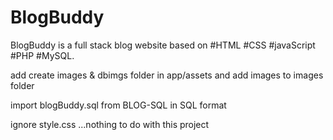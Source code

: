 # BlogBuddy
BlogBuddy is a full stack blog website based on #HTML #CSS #javaScript #PHP #MySQL.

add create images & dbimgs folder in app/assets and add images to images folder

import blogBuddy.sql from BLOG-SQL in SQL format

ignore style.css ...nothing to do with this project
